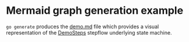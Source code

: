 # Mermaid graph generation example
`go generate` produces the [demo.md](./demo.md) file which provides a visual representation of the [DemoSteps](./demo.go#L25) stepflow underlying state machine.  